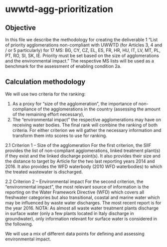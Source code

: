 # uwwtd-agg-prioritization

## Objective
In this file we describe the methodology for creating the deliverable 1 “List of priority agglomerations non-compliant with UWWTD (for Articles 3, 4 and / or 5 particularly) for 17 MS: BG, CY, CZ, EL, ES, FR, HR, HU, IT, LV, MT, PL, PT, RO, SI, SK, IE. Priority must be set based on the size of agglomerations and the environmental impact.”
The respective MS lists will be used as a benchmark for the assessment of enabling condition 2a.

## 	Calculation methodology
We will use two criteria for the ranking:
1.	As a proxy for “size of the agglomeration”, the importance of non-compliance of the agglomerations in the country (assessing the amount of the remaining effort necessary),
2.	The “environmental impact” the respective agglomerations may have on receiving water bodies.
The final rank will combine the ranking of both criteria. For either criterion we will gather the necessary information and transform them into scores to use for ranking.

2.1	Criterion 1 – Size of the agglomeration
For the first criterion, the SIIF provides the list of non-compliant agglomerations, linked treatment plant(s) if they exist and the linked discharge point(s). It also provides their size and the distance to target by Article for the two last reporting years 2014 and 2016. It also provides the WFD waterbody (2010 WFD waterbodies) to which the treated wastewater is discharged.

2.2	Criterion 2 – Environmental impact
For the second criterion, the “environmental impact”, the most relevant source of information is the reporting on the Water Framework Directive (WFD) which covers all freshwater categories but also transitional, coastal and marine water which may be influenced by waste water discharges. The most recent report is for the year 2016.
NOTA: As almost all waste water treatment plants discharge in surface water (only a few plants located in Italy discharge in groundwater), only information relevant for surface water is considered in the following. 

We will use a mix of different data points for defining and assessing environmental impact.
